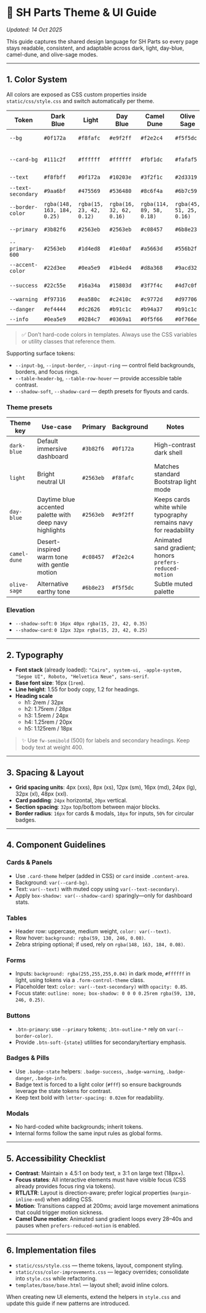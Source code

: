 # 🎨 SH Parts Theme & UI Guide

_Updated: 14 Oct 2025_

This guide captures the shared design language for SH Parts so every page stays readable, consistent, and adaptable across dark, light, day-blue, camel-dune, and olive-sage modes.

---

## 1. Color System

All colors are exposed as CSS custom properties inside `static/css/style.css` and switch automatically per theme.

| Token | Dark Blue | Light | Day Blue | Camel Dune | Olive Sage | Purpose |
|-------|-----------|-------|----------|------------|------------|---------|
| `--bg` | `#0f172a` | `#f8fafc` | `#e9f2ff` | `#f2e2c4` | `#f5f5dc` | App background |
| `--card-bg` | `#111c2f` | `#ffffff` | `#ffffff` | `#fbf1dc` | `#fafaf5` | Cards, panels, modals |
| `--text` | `#f8fbff` | `#0f172a` | `#10203e` | `#3f2f1c` | `#2d3319` | Primary text |
| `--text-secondary` | `#9aa6bf` | `#475569` | `#536480` | `#8c6f4a` | `#6b7c59` | Secondary text |
| `--border-color` | `rgba(148, 163, 184, 0.25)` | `rgba(15, 23, 42, 0.12)` | `rgba(16, 32, 62, 0.16)` | `rgba(114, 89, 58, 0.18)` | `rgba(45, 51, 25, 0.16)` | Dividers, table lines |
| `--primary` | `#3b82f6` | `#2563eb` | `#2563eb` | `#c08457` | `#6b8e23` | Buttons & highlights |
| `--primary-600` | `#2563eb` | `#1d4ed8` | `#1e40af` | `#a5663d` | `#556b2f` | Hover/active state |
| `--accent-color` | `#22d3ee` | `#0ea5e9` | `#1b4ed4` | `#d8a368` | `#9acd32` | Accent elements |
| `--success` | `#22c55e` | `#16a34a` | `#15803d` | `#3f7f4c` | `#4d7c0f` | Positive states |
| `--warning` | `#f97316` | `#ea580c` | `#c2410c` | `#c9772d` | `#d97706` | Warnings |
| `--danger` | `#ef4444` | `#dc2626` | `#b91c1c` | `#b94a37` | `#b91c1c` | Errors |
| `--info` | `#0ea5e9` | `#0284c7` | `#0369a1` | `#0f5f66` | `#0f766e` | Informational |

> ✅ Don’t hard-code colors in templates. Always use the CSS variables or utility classes that reference them.

Supporting surface tokens:

- `--input-bg`, `--input-border`, `--input-ring` — control field backgrounds, borders, and focus rings.
- `--table-header-bg`, `--table-row-hover` — provide accessible table contrast.
- `--shadow-soft`, `--shadow-card` — depth presets for flyouts and cards.

### Theme presets

| Theme key | Use-case | Primary | Background | Notes |
|-----------|----------|---------|------------|-------|
| `dark-blue` | Default immersive dashboard | `#3b82f6` | `#0f172a` | High-contrast dark shell |
| `light` | Bright neutral UI | `#2563eb` | `#f8fafc` | Matches standard Bootstrap light mode |
| `day-blue` | Daytime blue accented palette with deep navy highlights | `#2563eb` | `#e9f2ff` | Keeps cards white while typography remains navy for readability |
| `camel-dune` | Desert-inspired warm tone with gentle motion | `#c08457` | `#f2e2c4` | Animated sand gradient; honors `prefers-reduced-motion` |
| `olive-sage` | Alternative earthy tone | `#6b8e23` | `#f5f5dc` | Subtle muted palette |

### Elevation
- `--shadow-soft`: `0 16px 40px rgba(15, 23, 42, 0.35)`
- `--shadow-card`: `0 12px 32px rgba(15, 23, 42, 0.25)`

---

## 2. Typography

- **Font stack** (already loaded): `"Cairo", system-ui, -apple-system, "Segoe UI", Roboto, "Helvetica Neue", sans-serif`.
- **Base font size**: 16px (`1rem`).
- **Line height**: 1.55 for body copy, 1.2 for headings.
- **Heading scale**
  - h1: 2rem / 32px
  - h2: 1.75rem / 28px
  - h3: 1.5rem / 24px
  - h4: 1.25rem / 20px
  - h5: 1.125rem / 18px

> ✨ Use `fw-semibold` (500) for labels and secondary headings. Keep body text at weight 400.

---

## 3. Spacing & Layout

- **Grid spacing units**: 4px (xxs), 8px (xs), 12px (sm), 16px (md), 24px (lg), 32px (xl), 48px (xxl).
- **Card padding**: `24px` horizontal, `20px` vertical.
- **Section spacing**: `32px` top/bottom between major blocks.
- **Border radius**: `16px` for cards & modals, `10px` for inputs, `50%` for circular badges.

---

## 4. Component Guidelines

### Cards & Panels
- Use `.card-theme` helper (added in CSS) or `card` inside `.content-area`.
- Background: `var(--card-bg)`.
- Text: `var(--text)` with muted copy using `var(--text-secondary)`.
- Apply `box-shadow: var(--shadow-card)` sparingly—only for dashboard stats.

### Tables
- Header row: uppercase, medium weight, `color: var(--text)`.
- Row hover: `background: rgba(59, 130, 246, 0.08)`.
- Zebra striping optional; if used, rely on `rgba(148, 163, 184, 0.08)`.

### Forms
- Inputs: `background: rgba(255,255,255,0.04)` in dark mode, `#ffffff` in light, using tokens via a `.form-control-theme` class.
- Placeholder text: `color: var(--text-secondary)` with `opacity: 0.85`.
- Focus state: `outline: none; box-shadow: 0 0 0 0.25rem rgba(59, 130, 246, 0.25)`.

### Buttons
- `.btn-primary`: use `--primary` tokens; `.btn-outline-*` rely on `var(--border-color)`.
- Provide `.btn-soft-{state}` utilities for secondary/tertiary emphasis.

### Badges & Pills
- Use `.badge-state` helpers: `.badge-success`, `.badge-warning`, `.badge-danger`, `.badge-info`.
- Badge text is forced to a light color (`#fff`) so ensure backgrounds leverage the state tokens for contrast.
- Keep text bold with `letter-spacing: 0.02em` for readability.

### Modals
- No hard-coded white backgrounds; inherit tokens.
- Internal forms follow the same input rules as global forms.

---

## 5. Accessibility Checklist

- **Contrast**: Maintain ≥ 4.5:1 on body text, ≥ 3:1 on large text (18px+).
- **Focus states**: All interactive elements must have visible focus (CSS already provides focus ring via tokens).
- **RTL/LTR**: Layout is direction-aware; prefer logical properties (`margin-inline-end`) when adding CSS.
- **Motion**: Transitions capped at 200ms; avoid large movement animations that could trigger motion sickness.
- **Camel Dune motion**: Animated sand gradient loops every 28–40s and pauses when `prefers-reduced-motion` is enabled.

---

## 6. Implementation files

- `static/css/style.css` — theme tokens, layout, component styling.
- `static/css/color-improvements.css` — legacy overrides; consolidate into `style.css` while refactoring.
- `templates/base/base.html` — layout shell; avoid inline colors.

When creating new UI elements, extend the helpers in `style.css` and update this guide if new patterns are introduced.
